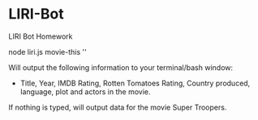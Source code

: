 # LIRI-Bot

LIRI Bot Homework

node liri.js movie-this '<movie name here>'

Will output the following information to your terminal/bash window:

  * Title, Year, IMDB Rating, Rotten Tomatoes Rating, Country produced, language, plot and actors in the movie.

If nothing is typed, will output data for the movie Super Troopers.